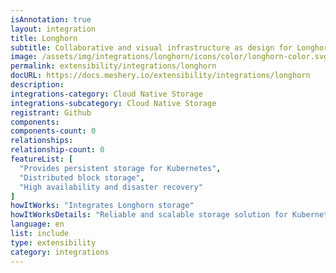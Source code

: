 ```yaml
---
isAnnotation: true
layout: integration
title: Longhorn
subtitle: Collaborative and visual infrastructure as design for Longhorn
image: /assets/img/integrations/longhorn/icons/color/longhorn-color.svg
permalink: extensibility/integrations/longhorn
docURL: https://docs.meshery.io/extensibility/integrations/longhorn
description: 
integrations-category: Cloud Native Storage
integrations-subcategory: Cloud Native Storage
registrant: Github
components: 
components-count: 0
relationships: 
relationship-count: 0
featureList: [
  "Provides persistent storage for Kubernetes",
  "Distributed block storage",
  "High availability and disaster recovery"
]
howItWorks: "Integrates Longhorn storage"
howItWorksDetails: "Reliable and scalable storage solution for Kubernetes"
language: en
list: include
type: extensibility
category: integrations
---
```

